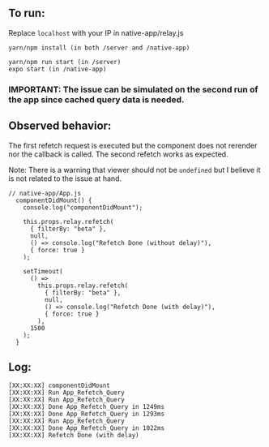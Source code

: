 ## To run:

Replace `localhost` with your IP in native-app/relay.js

```
yarn/npm install (in both /server and /native-app)

yarn/npm run start (in /server)
expo start (in /native-app)
```

### IMPORTANT: The issue can be simulated on the second run of the app since cached query data is needed.

## Observed behavior:

The first refetch request is executed but the component does not rerender nor the callback is called. The second refetch works as expected.

Note: There is a warning that viewer should not be `undefined` but I believe it is not related to the issue at hand.

```
// native-app/App.js
  componentDidMount() {
    console.log("componentDidMount");

    this.props.relay.refetch(
      { filterBy: "beta" },
      null,
      () => console.log("Refetch Done (without delay)"),
      { force: true }
    );

    setTimeout(
      () =>
        this.props.relay.refetch(
          { filterBy: "beta" },
          null,
          () => console.log("Refetch Done (with delay)"),
          { force: true }
        ),
      1500
    );
  }
```
 

## Log:

```
[XX:XX:XX] componentDidMount
[XX:XX:XX] Run App_Refetch_Query
[XX:XX:XX] Run App_Refetch_Query
[XX:XX:XX] Done App_Refetch_Query in 1249ms
[XX:XX:XX] Done App_Refetch_Query in 1293ms
[XX:XX:XX] Run App_Refetch_Query
[XX:XX:XX] Done App_Refetch_Query in 1022ms
[XX:XX:XX] Refetch Done (with delay)
```
